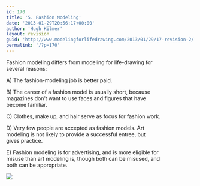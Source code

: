 ```yaml
---
id: 170
title: '5. Fashion Modeling'
date: '2013-01-29T20:56:17+00:00'
author: 'Hugh Kilmer'
layout: revision
guid: 'http://www.modelingforlifedrawing.com/2013/01/29/17-revision-2/'
permalink: '/?p=170'
---
```


Fashion modeling differs from modeling for life-drawing for  
several reasons:

A) The fashion-modeling job is better paid.

B) The career of a fashion model is usually short, because  
magazines don’t want to use faces and figures that have  
become familiar.

C) Clothes, make up, and hair serve as focus for fashion work.

D) Very few people are accepted as fashion models. Art  
modeling is not likely to provide a successful entree, but  
gives practice.

E) Fashion modeling is for advertising, and is more eligible for  
misuse than art modeling is, though both can be misused, and  
both can be appropriate.

![](http://www.modelingforlifedrawing.com/community/images/originals/6_fashion_modeling.jpg)